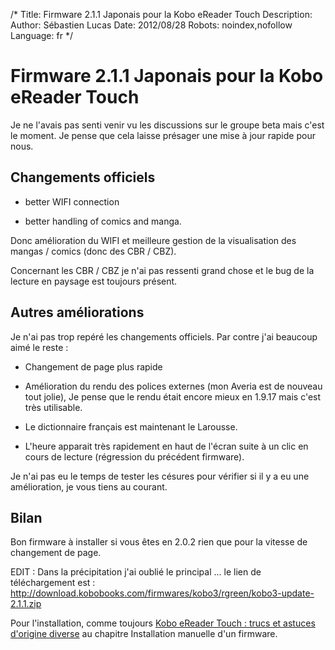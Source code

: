 /*
Title: Firmware 2.1.1 Japonais pour la Kobo eReader Touch
Description: 
Author: Sébastien Lucas
Date: 2012/08/28
Robots: noindex,nofollow
Language: fr
*/
# Firmware 2.1.1 Japonais pour la Kobo eReader Touch

Je ne l'avais pas senti venir vu les discussions sur le groupe beta mais c'est le moment. Je pense que cela laisse présager une mise à jour rapide pour nous.

## Changements officiels

*	better WIFI connection 

*	better handling of comics and manga.

Donc amélioration du WIFI et meilleure gestion de la visualisation des mangas / comics (donc des CBR / CBZ).

Concernant les CBR / CBZ je n'ai pas ressenti grand chose et le bug de la lecture en paysage est toujours présent.
## Autres améliorations

Je n'ai pas trop repéré les changements officiels. Par contre j'ai beaucoup aimé le reste :

*	Changement de page plus rapide

*	Amélioration du rendu des polices externes (mon Averia est de nouveau tout jolie), Je pense que le rendu était encore mieux en 1.9.17 mais c'est très utilisable.

*	Le dictionnaire français est maintenant le Larousse.

*	L'heure apparait très rapidement en haut de l'écran suite à un clic en cours de lecture (régression du précédent firmware).

Je n'ai pas eu le temps de tester les césures pour vérifier si il y a eu une amélioration, je vous tiens au courant.
## Bilan

Bon firmware à installer si vous êtes en 2.0.2 rien que pour la vitesse de changement de page.

EDIT : Dans la précipitation j'ai oublié le principal ... le lien de téléchargement est : http://download.kobobooks.com/firmwares/kobo3/rgreen/kobo3-update-2.1.1.zip

Pour l'installation, comme toujours [Kobo eReader Touch : trucs et astuces d'origine diverse](/blog/kobo-ereader-touch-5) au chapitre Installation manuelle d'un firmware.

